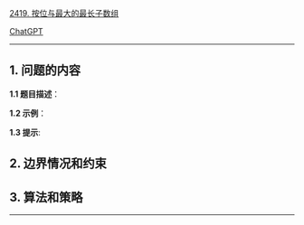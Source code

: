 [2419. 按位与最大的最长子数组](https://leetcode.cn/problems/longest-subarray-with-maximum-bitwise-and)

[ChatGPT](chat.openai.com)

---

## 1. 问题的内容
**1.1 题目描述**：

**1.2 示例**：

**1.3 提示**:

## 2. 边界情况和约束


## 3. 算法和策略

---

